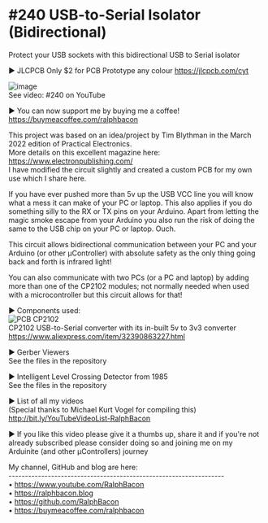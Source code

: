# #240 USB-to-Serial Isolator (Bidirectional)
Protect your USB sockets with this bidirectional USB to Serial isolator

► JLCPCB Only $2 for PCB Prototype any colour https://jlcpcb.com/cyt

![image](https://user-images.githubusercontent.com/20911308/158415401-74f6c2d8-a469-40e1-b6ad-c1af422779e7.png)  
See video: #240 on YouTube

► You can now support me by buying me a coffee!  
https://buymeacoffee.com/ralphbacon

This project was based on an idea/project by Tim Blythman in the March 2022 edition of Practical Electronics.  
More details on this excellent magazine here: https://www.electronpublishing.com/  
I have modified the circuit slightly and created a custom PCB for my own use which I share here.  

If you have ever pushed more than 5v up the USB VCC line you will know what a mess it can make of your PC or laptop. This also applies if you do something silly to the RX or TX pins on your Arduino. Apart from letting the magic smoke escape from your Arduino you also run the risk of doing the same to the USB chip on your PC or laptop. Ouch.

This circuit allows bidirectional communication between your PC and your Arduino (or other μController) with absolute safety as the only thing going back and forth is infrared light!

You can also communicate with two PCs (or a PC and laptop) by adding more than one of the CP2102 modules; not normally needed when used with a microcontroller but this circuit allows for that!

► Components used:  
![PCB CP2102](https://user-images.githubusercontent.com/20911308/158420459-43577589-1c4d-4b29-9714-9f271b5d7b2c.jpg)  
CP2102 USB-to-Serial converter with its in-built 5v to 3v3 converter  
https://www.aliexpress.com/item/32390863227.html

► Gerber Viewers  
 See the files in the repository  
 
► Intelligent Level Crossing Detector from 1985  
See the files in the repository  

► List of all my videos  
(Special thanks to Michael Kurt Vogel for compiling this)  
http://bit.ly/YouTubeVideoList-RalphBacon  

► If you like this video please give it a thumbs up, share it and if you're not already subscribed please consider doing so and joining me on my Arduinite (and other μControllers) journey

My channel, GitHub and blog are here:  
\------------------------------------------------------------------  
• https://www.youtube.com/RalphBacon  
• https://ralphbacon.blog  
• https://github.com/RalphBacon  
• https://buymeacoffee.com/ralphbacon  
